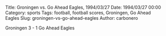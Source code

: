 Title: Groningen vs. Go Ahead Eagles, 1994/03/27
Date: 1994/03/27 00:00
Category: sports
Tags: football, football scores, Groningen, Go Ahead Eagles
Slug: groningen-vs-go-ahead-eagles
Author: carbonero


Groningen 3 - 1 Go Ahead Eagles
